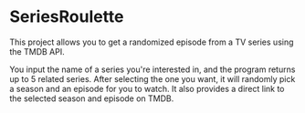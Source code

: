 
# SeriesRoulette

This project allows you to get a randomized episode from a TV series using the TMDB API.

You input the name of a series you're interested in, and the program returns up to 5 related series. After selecting the one you want, it will randomly pick a season and an episode for you to watch. It also provides a direct link to the selected season and episode on TMDB.
